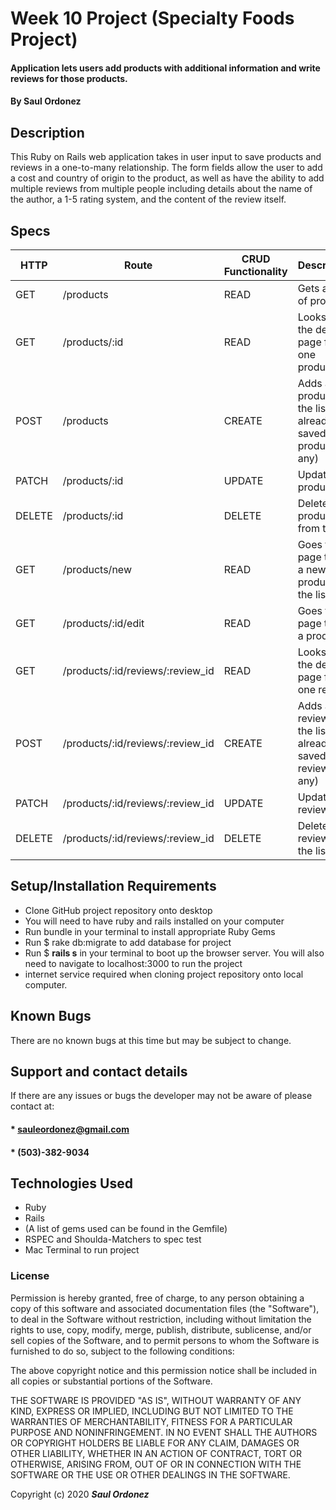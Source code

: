 # Week 10 Project (Specialty Foods Project)

#### Application lets users add products with additional information and write reviews for those products.

#### By **Saul Ordonez**

## Description

This Ruby on Rails web application takes in user input to save products and reviews in a one-to-many relationship. The form fields allow the user to add a cost and country of origin to the product, as well as have the ability to add multiple reviews from multiple people including details about the name of the author, a 1-5 rating system, and the content of the review itself.

## Specs
HTTP | Route | CRUD Functionality | Description
--- | --- | --- |---
GET | /products | READ | Gets a list of products
GET | /products/:id | READ | Looks at the details page for one product
POST | /products | CREATE | Adds a new product to the list of already saved products (if any)
PATCH | /products/:id | UPDATE | Updates a product
DELETE | /products/:id | DELETE | Deletes a product from the list
GET | /products/new | READ | Goes to the page to add a new product to the list
GET | /products/:id/edit | READ | Goes to the page to edit a product
GET | /products/:id/reviews/:review_id | READ | Looks at the details page for one review
POST | /products/:id/reviews/:review_id | CREATE | Adds a new review to the list of already saved reviews (if any)
PATCH | /products/:id/reviews/:review_id | UPDATE | Updates a review
DELETE | /products/:id/reviews/:review_id | DELETE | Deletes a review from the list

## Setup/Installation Requirements

* Clone GitHub project repository onto desktop
* You will need to have ruby and rails installed on your computer
* Run bundle in your terminal to install appropriate Ruby Gems
* Run $ rake db:migrate to add database for project
* Run $ **rails s** in your terminal to boot up the browser server. You will also need to navigate to localhost:3000 to run the project
* internet service required when cloning project repository onto local computer.

## Known Bugs

There are no known bugs at this time but may be subject to change.

## Support and contact details

If there are any issues or bugs the developer may not be aware of please contact at:

#### * sauleordonez@gmail.com
#### * (503)-382-9034

## Technologies Used

* Ruby
* Rails
* (A list of gems used can be found in the Gemfile)
* RSPEC and Shoulda-Matchers to spec test
* Mac Terminal to run project

### License

Permission is hereby granted, free of charge, to any person obtaining a copy
of this software and associated documentation files (the "Software"), to deal
in the Software without restriction, including without limitation the rights
to use, copy, modify, merge, publish, distribute, sublicense, and/or sell
copies of the Software, and to permit persons to whom the Software is
furnished to do so, subject to the following conditions:

The above copyright notice and this permission notice shall be included in all
copies or substantial portions of the Software.

THE SOFTWARE IS PROVIDED "AS IS", WITHOUT WARRANTY OF ANY KIND, EXPRESS OR
IMPLIED, INCLUDING BUT NOT LIMITED TO THE WARRANTIES OF MERCHANTABILITY,
FITNESS FOR A PARTICULAR PURPOSE AND NONINFRINGEMENT. IN NO EVENT SHALL THE
AUTHORS OR COPYRIGHT HOLDERS BE LIABLE FOR ANY CLAIM, DAMAGES OR OTHER
LIABILITY, WHETHER IN AN ACTION OF CONTRACT, TORT OR OTHERWISE, ARISING FROM,
OUT OF OR IN CONNECTION WITH THE SOFTWARE OR THE USE OR OTHER DEALINGS IN THE
SOFTWARE.

Copyright (c) 2020 **_Saul Ordonez_**
